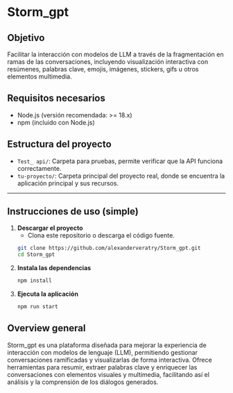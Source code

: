 # Storm_gpt

## Objetivo
Facilitar la interacción con modelos de LLM a través de la fragmentación en ramas de las conversaciones, incluyendo visualización interactiva con resúmenes, palabras clave, emojis, imágenes, stickers, gifs u otros elementos multimedia.


## Requisitos necesarios

- Node.js (versión recomendada: >= 18.x)
- npm (incluido con Node.js)

## Estructura del proyecto

- `Test_ api/`: Carpeta para pruebas, permite verificar que la API funciona correctamente.
- `tu-proyecto/`: Carpeta principal del proyecto real, donde se encuentra la aplicación principal y sus recursos.

---

## Instrucciones de uso (simple)

1. **Descargar el proyecto**
   - Clona este repositorio o descarga el código fuente.
   ```sh
   git clone https://github.com/alexanderveratry/Storm_gpt.git
   cd Storm_gpt
   ```
2. **Instala las dependencias**
   ```sh
   npm install
   ```
3. **Ejecuta la aplicación**
   ```sh
   npm run start
   ```

## Overview general
Storm_gpt es una plataforma diseñada para mejorar la experiencia de interacción con modelos de lenguaje (LLM), permitiendo gestionar conversaciones ramificadas y visualizarlas de forma interactiva. Ofrece herramientas para resumir, extraer palabras clave y enriquecer las conversaciones con elementos visuales y multimedia, facilitando así el análisis y la comprensión de los diálogos generados.
